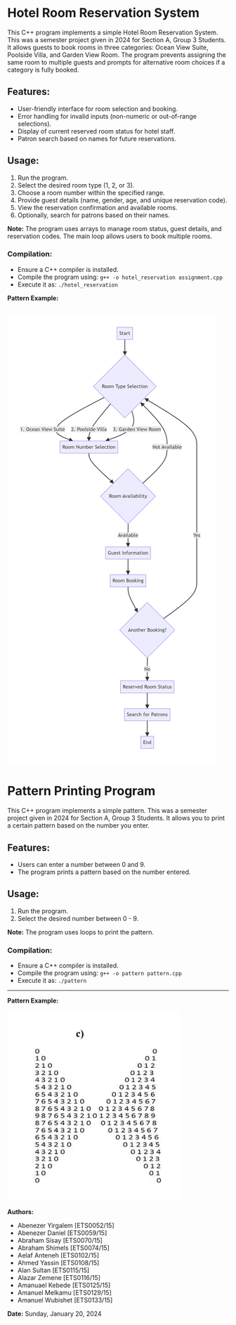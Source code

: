 # Hotel Room Reservation System

This C++ program implements a simple Hotel Room Reservation System. This was a semester project
given in 2024 for Section A, Group 3 Students. It allows guests to book rooms in three categories: Ocean View Suite, Poolside Villa, and Garden View Room. The program prevents assigning the same room to multiple guests and prompts for alternative room choices if a category is fully booked.

## Features:

- User-friendly interface for room selection and booking.
- Error handling for invalid inputs (non-numeric or out-of-range selections).
- Display of current reserved room status for hotel staff.
- Patron search based on names for future reservations.

## Usage:

1. Run the program.
2. Select the desired room type (1, 2, or 3).
3. Choose a room number within the specified range.
4. Provide guest details (name, gender, age, and unique reservation code).
5. View the reservation confirmation and available rooms.
6. Optionally, search for patrons based on their names.

**Note:** The program uses arrays to manage room status, guest details, and reservation codes. The main loop allows users to book multiple rooms.

### Compilation:

- Ensure a C++ compiler is installed.
- Compile the program using: `g++ -o hotel_reservation assignment.cpp`
- Execute it as: `./hotel_reservation`

**Pattern Example:**

## ![Flowchart](/Hotel%20Reservation%20System/flowchart.png)

# Pattern Printing Program

This C++ program implements a simple pattern. This was a semester project
given in 2024 for Section A, Group 3 Students. It allows you to print a certain pattern based on the number you enter.

## Features:

- Users can enter a number between 0 and 9.
- The program prints a pattern based on the number entered.

## Usage:

1. Run the program.
2. Select the desired number between 0 - 9.

**Note:** The program uses loops to print the pattern.

### Compilation:

- Ensure a C++ compiler is installed.
- Compile the program using: `g++ -o pattern pattern.cpp`
- Execute it as: `./pattern`

---

**Pattern Example:**

![Pattern](/Pattern/image.png)

**Authors:**

- Abenezer Yirgalem [ETS0052/15]
- Abenezer Daniel [ETS0059/15]
- Abraham Sisay [ETS0070/15]
- Abraham Shimels [ETS0074/15]
- Aelaf Anteneh [ETS0102/15]
- Ahmed Yassin [ETS0108/15]
- Alan Sultan [ETS0115/15]
- Alazar Zemene [ETS0116/15]
- Amanuael Kebede [ETS0125/15]
- Amanuel Melkamu [ETS0129/15]
- Amanuel Wubishet [ETS0133/15]

**Date:** Sunday, January 20, 2024
